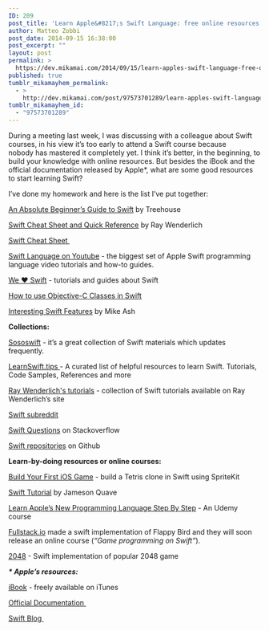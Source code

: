 ```yaml
---
ID: 209
post_title: 'Learn Apple&#8217;s Swift Language: free online resources'
author: Matteo Zobbi
post_date: 2014-09-15 16:38:00
post_excerpt: ""
layout: post
permalink: >
  https://dev.mikamai.com/2014/09/15/learn-apples-swift-language-free-online/
published: true
tumblr_mikamayhem_permalink:
  - >
    http://dev.mikamai.com/post/97573701289/learn-apples-swift-language-free-online
tumblr_mikamayhem_id:
  - "97573701289"
---
```

<p class="p1">During a meeting last week, I was discussing with a colleague about Swift courses, in his view it’s too early to attend a Swift course because nobody has mastered it completely yet. I think it’s better, in the beginning, to build your knowledge with online resources. But besides the iBook and the official documentation released by Apple*, what are some good resources to start learning Swift? <!--more--></p>
<p class="p1">I’ve done my homework and here is the list I’ve put together:</p>
<p class="p2"><a href="http://blog.teamtreehouse.com/an-absolute-beginners-guide-to-swift" target="_blank">An Absolute Beginner’s Guide to Swift</a> by Treehouse</p>
<p class="p1"><a href="http://cdn2.raywenderlich.com/wp-content/uploads/2014/06/RW-Swift-Cheatsheet-0_3.pdf" target="_blank">Swift Cheat Sheet and Quick Reference</a> by Ray Wenderlich</p>
<p class="p1"><a href="http://kpbp.github.io/swiftcheatsheet/" target="_blank">Swift Cheat Sheet </a></p>
<p class="p3"><a href="https://www.youtube.com/channel/UCml4lCH0xdl6Jm91RiPPIig" target="_blank">Swift Language on Youtube</a> - the biggest set of Apple Swift programming language video tutorials and how-to guides.</p>
<p class="p2"><a href="http://www.weheartswift.com/" target="_blank">We <span class="s1">❤</span> Swift</a> - tutorials and guides about Swift</p>
<p class="p2"><a href="http://ios-blog.co.uk/tutorials/ios8-how-to-use-objective-c-classes-in-swift/" target="_blank">How to use Objective-C Classes in Swift</a></p>
<p class="p2"><a href="https://www.mikeash.com/pyblog/friday-qa-2014-06-20-interesting-swift-features.html" target="_blank">Interesting Swift Features</a> by Mike Ash</p>
<p class="p2"><strong>Collections:</strong></p>
<p class="p4"><a href="http://www.sososwift.com/" target="_blank">Sososwift</a> - it’s a great collection of Swift materials which updates frequently.</p>
<p class="p4"><a href="http://www.learnswift.tips/" target="_blank">LearnSwift.tips </a>- A curated list of helpful resources to learn Swift. Tutorials, Code Samples, References and more</p>
<p class="p1"><a href="http://www.raywenderlich.com/tutorials%20" target="_blank">Ray Wenderlich's tutorials</a> - collection of Swift tutorials available on Ray Wenderlich’s site</p>
<p class="p1"><a href="http://www.reddit.com/r/swift" target="_blank">Swift subreddit</a></p>
<p class="p1"><a href="http://stackoverflow.com/questions/tagged/swift" target="_blank">Swift Questions</a> on Stackoverflow</p>
<p class="p1"><a href="https://github.com/search?utf8=%E2%9C%93&amp;q=created%3A%3E2014-06-02&amp;type=Repositories&amp;ref=advsearch&amp;l=Swift" target="_blank">Swift repositories</a> on Github</p>
<p class="p2"><strong>Learn-by-doing resources or online courses:</strong></p>
<p class="p1"><a href="//www.bloc.io/swiftris-build-your-first-ios-game-with-swift" target="_blank">Build Your First iOS Game</a> - build a Tetris clone in Swift using SpriteKit</p>
<p class="p1"><a href="http://jamesonquave.com/blog/developing-ios-apps-using-swift-tutorial/" target="_blank">Swift Tutorial</a> by Jameson Quave</p>
<p class="p1"><a href="https://www.udemy.com/swift-learn-apples-new-programming-language-by-examples/" target="_blank">Learn Apple’s New Programming Language Step By Step</a> - An Udemy course</p>
<p class="p1"><a href="https://www.fullstackedu.com/" target="_blank">Fullstack.io</a> made a swift implementation of Flappy Bird and they will soon release an online course (<em>“Game programming on Swift”</em>).</p>
<p class="p1"><a href="https://github.com/austinzheng/swift-2048" target="_blank">2048</a> - Swift implementation of popular 2048 game</p>
<p class="p1"><strong><em>* Apple’s resources:</em></strong></p>
<p class="p1"><a href="https://itunes.apple.com/us/book/swift-programming-language/id881256329" target="_blank">iBook</a> - freely available on iTunes</p>
<p class="p1"><a href="https://developer.apple.com/library/prerelease/mac/documentation/Swift/Conceptual/Swift_Programming_Language/TheBasics.html" target="_blank">Official Documentation </a></p>
<p class="p1"><a href="https://developer.apple.com/swift/blog/" target="_blank">Swift Blog </a></p>